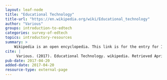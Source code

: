 ```yaml
---
layout: leaf-node
title: "Educational Technology"
title-url: "https://en.wikipedia.org/wiki/Educational_technology"
author: "Various"
groups: introduction-to-edtech
categories: survey-of-edtech
topics: introductory-resources
summary: >
    Wikipedia is an open encyclopedia. This link is for the entry for Instructional Simulation.
cite: |
     Various. (2017). Educational Technology. wikipedia. Retrieved April 20, 2017 from: https://en.wikipedia.org/wiki/Educational_technology
pub-date: 2017-04-20
added-date: 2017-04-20
resource-type: external-page
---
```

